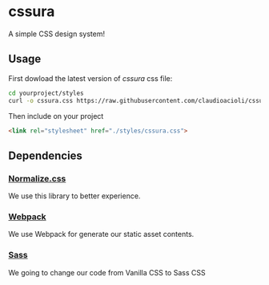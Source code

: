 # cssura

A simple CSS design system! 

## Usage

First dowload the latest version of *cssura* css file:

```bash
cd yourproject/styles
curl -o cssura.css https://raw.githubusercontent.com/claudioacioli/cssura/master/cssura-v1.1.4.css
```

Then include on your project

```html
<link rel="stylesheet" href="./styles/cssura.css">
```

## Dependencies

### [Normalize.css](https://necolas.github.io/normalize.css/)
We use this library to better experience.

### [Webpack](https://webpack.js.org)
We use Webpack for generate our static asset contents.

### [Sass](sass-lang.com)
We going to change our code from Vanilla CSS to Sass CSS
